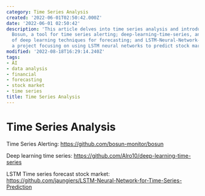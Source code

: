 ```yaml
---
category: Time Series Analysis
created: '2022-06-01T02:50:42.000Z'
date: '2022-06-01 02:50:42'
description: 'This article delves into time series analysis and introduces three projects:
  Bosun, a tool for time series alerting; deep-learning-time-series, an implementation
  of deep learning techniques for forecasting; and LSTM-Neural-Network-for-Time-Series-Prediction,
  a project focusing on using LSTM neural networks to predict stock market trends.'
modified: '2022-08-18T16:29:14.240Z'
tags:
- AI
- data analysis
- financial
- forecasting
- stock market
- time series
title: Time Series Analysis
---
```


# Time Series Analysis

Time Series Alerting:
https://github.com/bosun-monitor/bosun

Deep learning time series:
https://github.com/Alro10/deep-learning-time-series

LSTM Time series forecast stock market:
https://github.com/jaungiers/LSTM-Neural-Network-for-Time-Series-Prediction
